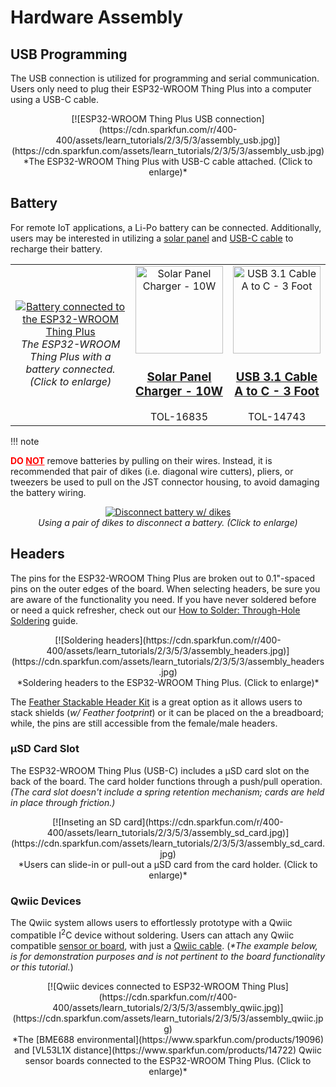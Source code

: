# Hardware Assembly

## USB Programming
The USB connection is utilized for programming and serial communication. Users only need to plug their ESP32-WROOM Thing Plus into a computer using a USB-C cable.

<center>
[![ESP32-WROOM Thing Plus USB connection](https://cdn.sparkfun.com/r/400-400/assets/learn_tutorials/2/3/5/3/assembly_usb.jpg)](https://cdn.sparkfun.com/assets/learn_tutorials/2/3/5/3/assembly_usb.jpg)<br>
*The ESP32-WROOM Thing Plus with USB-C cable attached. (Click to enlarge)*
</center>


## Battery
For remote IoT applications, a Li-Po battery can be connected. Additionally, users may be interested in utilizing a [solar panel](https://www.sparkfun.com/products/16835) and [USB-C cable](https://www.sparkfun.com/products/14743) to recharge their battery.

<table style="border-style:none">
    <tr>
        <td align="center" width="50%">
            <a href="https://cdn.sparkfun.com/assets/learn_tutorials/2/3/5/3/assembly_batt.jpg"><img alt="Battery connected to the ESP32-WROOM Thing Plus" src="https://cdn.sparkfun.com/r/350-350/assets/learn_tutorials/2/3/5/3/assembly_batt.jpg"></a>
            <br>
            <i>The ESP32-WROOM Thing Plus with a battery connected. (Click to enlarge)</i>
        </td>
        <td align="center">
            <a class="thumb" href="https://www.sparkfun.com/products/16835">
                <center><img src="https://cdn.sparkfun.com/r/500-500/assets/parts/1/5/7/5/6/16835-Solar_Panel_Charger_-_10W-01.jpg" alt="Solar Panel Charger - 10W" height="140">
                </center>
                <h3 class="title">Solar Panel Charger - 10W</h3>
            </a>
            TOL-16835
        </td>
        <td align="center">
            <a class="thumb" href="https://www.sparkfun.com/products/14743">
                <center><img src="https://cdn.sparkfun.com/r/500-500/assets/parts/1/2/9/7/2/14743-USB_3.1_Cable_A_to_C_-_3_Foot-01.jpg" alt="USB 3.1 Cable A to C - 3 Foot" height="140">
                </center>
                <h3 class="title">USB 3.1 Cable A to C - 3 Foot</h3>
            </a>
            TOL-14743
        </td>
    </tr>
</table>

!!! note
    <p><b><span style="color:red">DO <u>NOT</u></span></b> remove batteries by pulling on their wires. Instead, it is recommended that pair of dikes (i.e. diagonal wire cutters), pliers, or tweezers be used to pull on the JST connector housing, to avoid damaging the battery wiring.</p>
    <p><center>
    <a href="https://cdn.sparkfun.com/assets/learn_tutorials/2/3/5/3/assembly_batt_removal.jpg"><img alt="Disconnect battery w/ dikes" src="https://cdn.sparkfun.com/r/400-400/assets/learn_tutorials/2/3/5/3/assembly_batt_removal.jpg"></a>
    <br>
    <i>Using a pair of dikes to disconnect a battery. (Click to enlarge)</i>
    </center></p>


## Headers
The pins for the ESP32-WROOM Thing Plus are broken out to 0.1"-spaced pins on the outer edges of the board. When selecting headers, be sure you are aware of the functionality you need. If you have never soldered before or need a quick refresher, check out our [How to Solder: Through-Hole Soldering](https://learn.sparkfun.com/tutorials/how-to-solder-through-hole-soldering) guide.

<center>
[![Soldering headers](https://cdn.sparkfun.com/r/400-400/assets/learn_tutorials/2/3/5/3/assembly_headers.jpg)](https://cdn.sparkfun.com/assets/learn_tutorials/2/3/5/3/assembly_headers.jpg)<br>
*Soldering headers to the ESP32-WROOM Thing Plus. (Click to enlarge)*
</center>

The [Feather Stackable Header Kit](https://www.sparkfun.com/products/15187) is a great option as it allows users to stack shields (*w/ Feather footprint*) or it can be placed on the a breadboard; while, the pins are still accessible from the female/male headers.


### &micro;SD Card Slot
The ESP32-WROOM Thing Plus (USB-C) includes a &micro;SD card slot on the back of the board. The card holder functions through a push/pull operation. *(The card slot doesn&apos;t include a spring retention mechanism; cards are held in place through friction.)*

<center>
[![Inseting an SD card](https://cdn.sparkfun.com/r/400-400/assets/learn_tutorials/2/3/5/3/assembly_sd_card.jpg)](https://cdn.sparkfun.com/assets/learn_tutorials/2/3/5/3/assembly_sd_card.jpg)<br>
*Users can slide-in or pull-out a &micro;SD card from the card holder. (Click to enlarge)*
</center>


### Qwiic Devices
The Qwiic system allows users to effortlessly prototype with a Qwiic compatible I<sup>2</sup>C device without soldering. Users can attach any Qwiic compatible [sensor or board](https://www.sparkfun.com/qwiic#sensors), with just a [Qwiic cable](https://www.sparkfun.com/products/15081). (*\*The example below, is for demonstration purposes and is not pertinent to the board functionality or this tutorial.*)

<center>
[![Qwiic devices connected to ESP32-WROOM Thing Plus](https://cdn.sparkfun.com/r/400-400/assets/learn_tutorials/2/3/5/3/assembly_qwiic.jpg)](https://cdn.sparkfun.com/assets/learn_tutorials/2/3/5/3/assembly_qwiic.jpg)<br>
*The [BME688 environmental](https://www.sparkfun.com/products/19096) and [VL53L1X distance](https://www.sparkfun.com/products/14722) Qwiic sensor boards connected to the ESP32-WROOM Thing Plus. (Click to enlarge)*
</center>